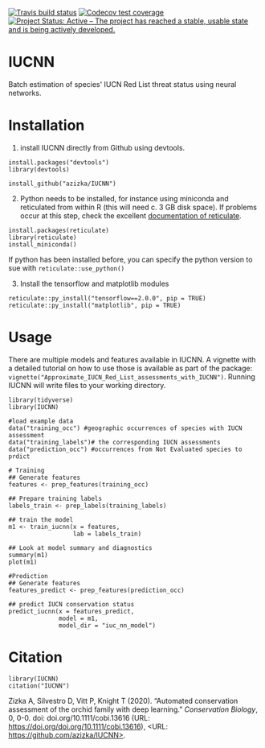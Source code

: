 [![Travis build status](https://travis-ci.com/azizka/IUCNN.svg?branch=master)](https://travis-ci.com/azizka/IUCNN)
[![Codecov test coverage](https://codecov.io/gh/azizka/IUCNN/branch/master/graph/badge.svg)](https://codecov.io/gh/azizka/IUCNN?branch=master)
[![Project Status: Active – The project has reached a stable, usable state and is being actively developed.](https://www.repostatus.org/badges/latest/active.svg)](https://www.repostatus.org/#active)

# IUCNN
Batch estimation of species' IUCN Red List threat status using neural networks.


# Installation
1. install IUCNN directly from Github using devtools. 
```{r}
install.packages("devtools")
library(devtools)

install_github("azizka/IUCNN")
```

2. Python needs to be installed, for instance using miniconda and reticulated from within R (this will need c. 3 GB disk space).
If problems occur at this step, check the excellent [documentation of reticulate](https://rstudio.github.io/reticulate/index.html).
```{r}
install.packages(reticulate)
library(reticulate)
install_miniconda()
```
If python has been installed before, you can specify the python version to sue with `reticulate::use_python()`


3. Install the tensorflow and matplotlib modules
```{r}
reticulate::py_install("tensorflow==2.0.0", pip = TRUE)
reticulate::py_install("matplotlib", pip = TRUE)
```

# Usage
There are multiple models and features available in IUCNN. A vignette with a detailed tutorial on how to use those is available as part of the package: `vignette("Approximate_IUCN_Red_List_assessments_with_IUCNN")`. Running IUCNN will write files to your working directory.

```{r}
library(tidyverse)
library(IUCNN)

#load example data 
data("training_occ") #geographic occurrences of species with IUCN assessment
data("training_labels")# the corresponding IUCN assessments
data("prediction_occ") #occurrences from Not Evaluated species to prdict

# Training
## Generate features
features <- prep_features(training_occ)

## Prepare training labels
labels_train <- prep_labels(training_labels)

## train the model
m1 <- train_iucnn(x = features,
                  lab = labels_train)
            
## Look at model summary and diagnostics
summary(m1)
plot(m1)

#Prediction
## Generate features
features_predict <- prep_features(prediction_occ)

## predict IUCN conservation status
predict_iucnn(x = features_predict,
              model = m1,
              model_dir = "iuc_nn_model")

```

# Citation
```{r}
library(IUCNN)
citation("IUCNN")
```

Zizka A, Silvestro D, Vitt P, Knight T (2020). “Automated conservation assessment of the orchid family with deep
learning.” _Conservation Biology_, 0, 0-0. doi: doi.org/10.1111/cobi.13616 (URL: https://doi.org/doi.org/10.1111/cobi.13616),
<URL: https://github.com/azizka/IUCNN>.
